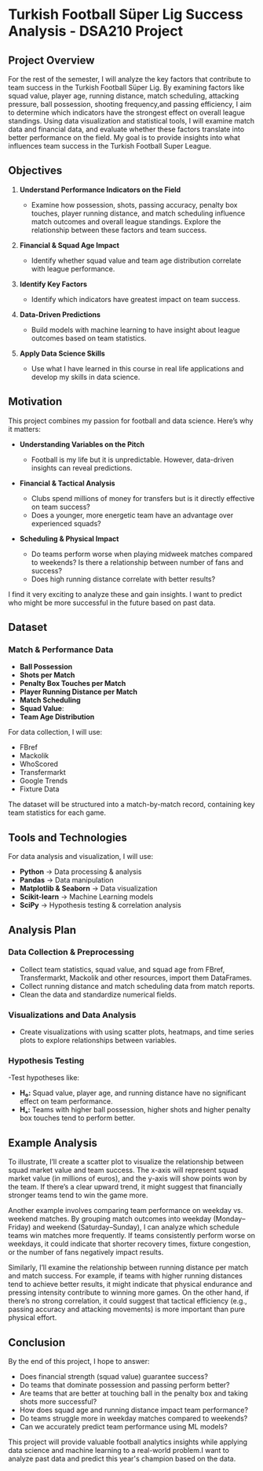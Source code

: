 # Turkish Football Süper Lig Success Analysis - DSA210 Project 

## Project Overview

For the rest of the semester, I will analyze the key factors that contribute to team success in the Turkish Football Süper Lig. By examining factors like squad value, player age, running distance, match scheduling, attacking pressure, ball possession, shooting frequency,and passing efficiency, I aim to determine which indicators have the strongest effect on overall league standings. Using data visualization and statistical tools, I will examine match data and financial data, and evaluate whether these factors translate into better performance on the field. My goal is to provide insights into what influences team success in the Turkish Football Super League. 

## Objectives  

1. **Understand Performance Indicators on the Field**  
   - Examine how possession, shots, passing accuracy, penalty box touches, player running distance, and match scheduling influence match outcomes and overall league standings. Explore the relationship between these factors and team success.  

2. **Financial & Squad Age Impact**  
   - Identify whether squad value and team age distribution correlate with league performance.  
     
3. **Identify Key Factors**
   - Identify which indicators have greatest impact on team success.       

4. **Data-Driven Predictions**  
   - Build models with machine learning to have insight about league outcomes based on team statistics.  

5. **Apply Data Science Skills**  
   - Use what I have learned in this course in real life applications and develop my skills in data science.
  
## Motivation  

This project combines my passion for football and data science. Here’s why it matters:  

- **Understanding Variables on the Pitch**
  - Football is my life but it is unpredictable. However, data-driven insights can reveal predictions. 

- **Financial & Tactical Analysis** 
  - Clubs spend millions of money for transfers but is it directly effective on team success? 
  - Does a younger, more energetic team have an advantage over experienced squads?

- **Scheduling & Physical Impact** 
  - Do teams perform worse when playing midweek matches compared to weekends? Is there a relationship between number of fans and success? 
  - Does high running distance correlate with better results?  

I find it very exciting to analyze these and gain insights. I want to predict who might be more successful in the future based on past data.

## Dataset  
### **Match & Performance Data**
- **Ball Possession**
- **Shots per Match**
- **Penalty Box Touches per Match**
- **Player Running Distance per Match** 
- **Match Scheduling** 
- **Squad Value**:  
- **Team Age Distribution**

For data collection, I will use:
- FBref  
- Mackolik
- WhoScored
- Transfermarkt
- Google Trends
- Fixture Data

The dataset will be structured into a match-by-match record, containing key team statistics for each game.  

## Tools and Technologies  

For data analysis and visualization, I will use:  

- **Python** → Data processing & analysis  
- **Pandas** → Data manipulation  
- **Matplotlib & Seaborn** → Data visualization  
- **Scikit-learn** → Machine Learning models  
- **SciPy** → Hypothesis testing & correlation analysis  

## Analysis Plan  

### **Data Collection & Preprocessing**  
- Collect team statistics, squad value, and squad age from FBref, Transfermarkt, Mackolik and other resources, import them DataFrames.  
- Collect running distance and match scheduling data from match reports.  
- Clean the data and standardize numerical fields.  

### **Visualizations and Data Analysis**  
- Create visualizations with using scatter plots, heatmaps, and time series plots to explore relationships between variables.
  
### **Hypothesis Testing**  
-Test hypotheses like: 
 - **H₀:** Squad value, player age, and running distance have no significant effect on team performance.  
 - **Hₐ:** Teams with higher ball possession, higher shots and higher penalty box touches tend to perform better.

## Example Analysis  

To illustrate, I’ll create a scatter plot to visualize the relationship between squad market value and team success. The x-axis will represent squad market value (in millions of euros), and the y-axis will show points won by the team. If there’s a clear upward trend, it might suggest that financially stronger teams tend to win the game more.  

Another example involves comparing team performance on weekday vs. weekend matches. By grouping match outcomes into weekday (Monday–Friday) and weekend (Saturday–Sunday), I can analyze which schedule teams win matches more frequently. If teams consistently perform worse on weekdays, it could indicate that shorter recovery times, fixture congestion, or the number of fans negatively impact results.  

Similarly, I’ll examine the relationship between running distance per match and match success. For example, if teams with higher running distances tend to achieve better results, it might indicate that physical endurance and pressing intensity contribute to winning more games. On the other hand, if there’s no strong correlation, it could suggest that tactical efficiency (e.g., passing accuracy and attacking movements) is more important than pure physical effort.

## Conclusion

By the end of this project, I hope to answer:  

- Does financial strength (squad value) guarantee success?  
- Do teams that dominate possession and passing perform better?
- Are teams that are better at touching ball in the penalty box and taking shots more successful? 
- How does squad age and running distance impact team performance? 
- Do teams struggle more in weekday matches compared to weekends?  
- Can we accurately predict team performance using ML models?

This project will provide valuable football analytics insights while applying data science and machine learning to a real-world problem.I want to analyze past data and predict this year's champion based on the data.



 









